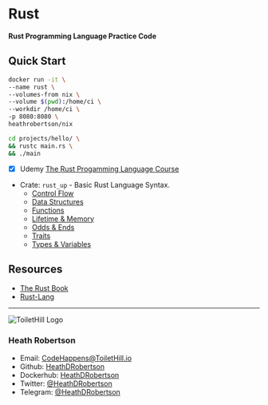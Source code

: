 # Rust
__Rust Programming Language Practice Code__


## Quick Start

```bash
docker run -it \
--name rust \
--volumes-from nix \
--volume $(pwd):/home/ci \
--workdir /home/ci \
-p 8080:8080 \
heathrobertson/nix
```

```bash
cd projects/hello/ \
&& rustc main.rs \
&& ./main
```


- [x] Udemy <a href="https://www.udemy.com/share/100udaBUQYc1dRQnQ=/" target="_blank">The Rust Progamming Language Course</a>
- Crate: ```rust_up``` - Basic Rust Language Syntax.
    - [Control Flow](/rust_up/src/control_flow)
    - [Data Structures](/rust_up/src/data_structures)
    - [Functions](/rust_up/src/functions)
    - [Lifetime & Memory](/rust_up/src/lifetime_memory)
    - [Odds & Ends](/rust_up/src/odds_ends)
    - [Traits](/rust_up/src/traits)
    - [Types & Variables](/rust_up/src/types_n_variables)

## Resources

- [The Rust Book](https://doc.rust-lang.org/1.5.0/book/README.html)
- [Rust-Lang](https://www.rust-lang.org/)
___
![ToiletHill Logo](https://heathdrobertson.github.io/images/logo/ToiletHill.png)
### Heath Robertson
- Email: CodeHappens@ToiletHill.io
- Github: [HeathDRobertson](https://github.com/heathdrobertson)
- Dockerhub: [HeathDRobertson](https://hub.docker.com/u/heathdrobertson)
- Twitter: [@HeathDRobertson](https://twitter.com/HeathDRobertson)
- Telegram: [@HeathDRobertson](https://t.me/heathdrobertson)

